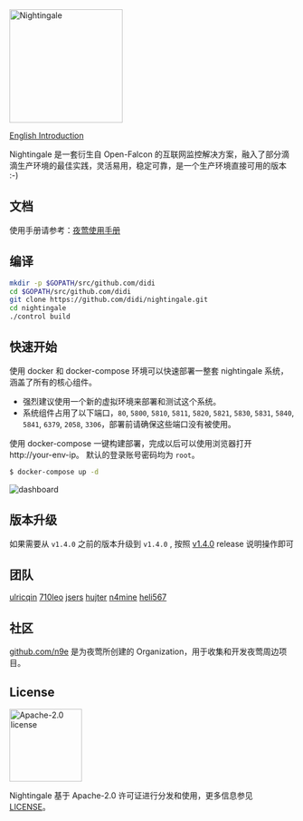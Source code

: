 <img src="https://s3-gz01.didistatic.com/n9e-pub/image/n9e-logo-bg-white.png" width="200" alt="Nightingale"/>
<br>

[English Introduction](README.md)

Nightingale 是一套衍生自 Open-Falcon 的互联网监控解决方案，融入了部分滴滴生产环境的最佳实践，灵活易用，稳定可靠，是一个生产环境直接可用的版本 :-)

## 文档

使用手册请参考：[夜莺使用手册](https://n9e.didiyun.com/)

## 编译

```bash
mkdir -p $GOPATH/src/github.com/didi
cd $GOPATH/src/github.com/didi
git clone https://github.com/didi/nightingale.git
cd nightingale
./control build
```

## 快速开始

使用 docker 和 docker-compose 环境可以快速部署一整套 nightingale 系统，涵盖了所有的核心组件。

* 强烈建议使用一个新的虚拟环境来部署和测试这个系统。
* 系统组件占用了以下端口，`80`, `5800`, `5810`, `5811`, `5820`, `5821`, `5830`, `5831`, `5840`, `5841`, `6379`, `2058`, `3306`，部署前请确保这些端口没有被使用。


使用 docker-compose 一键构建部署，完成以后可以使用浏览器打开 http://your-env-ip。 默认的登录账号密码均为 `root`。
```bash
$ docker-compose up -d
```

![dashboard](https://user-images.githubusercontent.com/19553554/78956965-8b9c6180-7b16-11ea-9747-6ed5e62b068d.png)

## 版本升级
如果需要从 `v1.4.0` 之前的版本升级到 `v1.4.0` , 按照 [v1.4.0](https://github.com/didi/nightingale/releases/tag/V1.4.0) release 说明操作即可

## 团队

[ulricqin](https://github.com/ulricqin) [710leo](https://github.com/710leo) [jsers](https://github.com/jsers) [hujter](https://github.com/hujter) [n4mine](https://github.com/n4mine) [heli567](https://github.com/heli567)

## 社区

[github.com/n9e](https://github.com/n9e) 是为夜莺所创建的 Organization，用于收集和开发夜莺周边项目。

## License

<img alt="Apache-2.0 license" src="https://s3-gz01.didistatic.com/n9e-pub/image/apache.jpeg" width="128">

Nightingale 基于 Apache-2.0 许可证进行分发和使用，更多信息参见 [LICENSE](LICENSE)。
